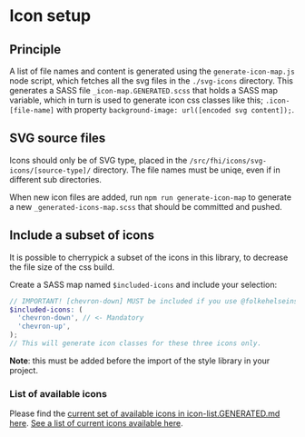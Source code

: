 # Icon setup

## Principle
A list of file names and content is generated using the `generate-icon-map.js` node script, which fetches all the svg files in the `./svg-icons` directory. This generates a SASS file `_icon-map.GENERATED.scss` that holds a SASS map variable, which in turn is used to generate icon css classes like this; `.icon-[file-name]` with property `background-image: url([encoded svg content]);`.

## SVG source files
Icons should only be of SVG type, placed in the `/src/fhi/icons/svg-icons/[source-type]/` directory. The file names must be uniqe, even if in different sub directories.

When new icon files are added, run `npm run generate-icon-map` to generate a new `_generated-icons-map.scss` that should be committed and pushed.

## Include a subset of icons
It is possible to cherrypick a subset of the icons in this library, to decrease the file size of the css build.

Create a SASS map named `$included-icons` and include your selection:
```scss
// IMPORTANT! [chevron-down] MUST be included if you use @folkehelseinstituttet/angular-components
$included-icons: (
  'chevron-down', // <- Mandatory
  'chevron-up',
);
// This will generate icon classes for these three icons only.
```
**Note**: this must be added before the import of the style library in your project.

### List of available icons
Please find the [current set of available icons in icon-list.GENERATED.md here](icon-list.GENERATED.md).
[See a list of current icons available here](https://designsystem.fhi.no/developer/visual-identity/Icons).

